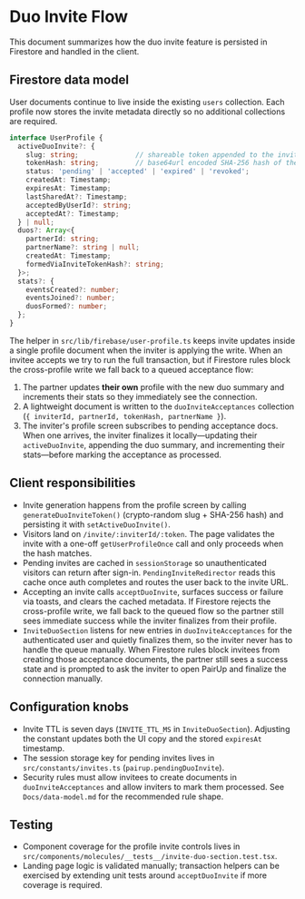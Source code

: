 # Duo Invite Flow

This document summarizes how the duo invite feature is persisted in Firestore and handled in the client.

## Firestore data model

User documents continue to live inside the existing `users` collection. Each profile now stores the invite metadata directly so no additional collections are required.

```ts
interface UserProfile {
  activeDuoInvite?: {
    slug: string;              // shareable token appended to the invite URL
    tokenHash: string;         // base64url encoded SHA-256 hash of the slug
    status: 'pending' | 'accepted' | 'expired' | 'revoked';
    createdAt: Timestamp;
    expiresAt: Timestamp;
    lastSharedAt?: Timestamp;
    acceptedByUserId?: string;
    acceptedAt?: Timestamp;
  } | null;
  duos?: Array<{
    partnerId: string;
    partnerName?: string | null;
    createdAt: Timestamp;
    formedViaInviteTokenHash?: string;
  }>;
  stats?: {
    eventsCreated?: number;
    eventsJoined?: number;
    duosFormed?: number;
  };
}
```

The helper in `src/lib/firebase/user-profile.ts` keeps invite updates inside a single profile document when the inviter is applying the write. When an invitee accepts we try to run the full transaction, but if Firestore rules block the cross-profile write we fall back to a queued acceptance flow:

1. The partner updates **their own** profile with the new duo summary and increments their stats so they immediately see the connection.
2. A lightweight document is written to the `duoInviteAcceptances` collection (`{ inviterId, partnerId, tokenHash, partnerName }`).
3. The inviter's profile screen subscribes to pending acceptance docs. When one arrives, the inviter finalizes it locally—updating their `activeDuoInvite`, appending the duo summary, and incrementing their stats—before marking the acceptance as processed.

## Client responsibilities

- Invite generation happens from the profile screen by calling `generateDuoInviteToken()` (crypto-random slug + SHA-256 hash) and persisting it with `setActiveDuoInvite()`.
- Visitors land on `/invite/:inviterId/:token`. The page validates the invite with a one-off `getUserProfileOnce` call and only proceeds when the hash matches.
- Pending invites are cached in `sessionStorage` so unauthenticated visitors can return after sign-in. `PendingInviteRedirector` reads this cache once auth completes and routes the user back to the invite URL.
- Accepting an invite calls `acceptDuoInvite`, surfaces success or failure via toasts, and clears the cached metadata. If Firestore rejects the cross-profile write, we fall back to the queued flow so the partner still sees immediate success while the inviter finalizes from their profile.
- `InviteDuoSection` listens for new entries in `duoInviteAcceptances` for the authenticated user and quietly finalizes them, so the inviter never has to handle the queue manually. When Firestore rules block invitees from creating those acceptance documents, the partner still sees a success state and is prompted to ask the inviter to open PairUp and finalize the connection manually.

## Configuration knobs

- Invite TTL is seven days (`INVITE_TTL_MS` in `InviteDuoSection`). Adjusting the constant updates both the UI copy and the stored `expiresAt` timestamp.
- The session storage key for pending invites lives in `src/constants/invites.ts` (`pairup.pendingDuoInvite`).
- Security rules must allow invitees to create documents in `duoInviteAcceptances` and allow inviters to mark them processed. See `Docs/data-model.md` for the recommended rule shape.

## Testing

- Component coverage for the profile invite controls lives in `src/components/molecules/__tests__/invite-duo-section.test.tsx`.
- Landing page logic is validated manually; transaction helpers can be exercised by extending unit tests around `acceptDuoInvite` if more coverage is required.
